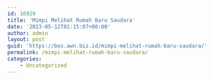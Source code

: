 ```yaml
---
id: 16929
title: 'Mimpi Melihat Rumah Baru Saudara'
date: '2023-05-12T01:15:07+00:00'
author: admin
layout: post
guid: 'https://bos.awn.biz.id/mimpi-melihat-rumah-baru-saudara/'
permalink: /mimpi-melihat-rumah-baru-saudara/
categories:
    - Uncategorized
---
```


